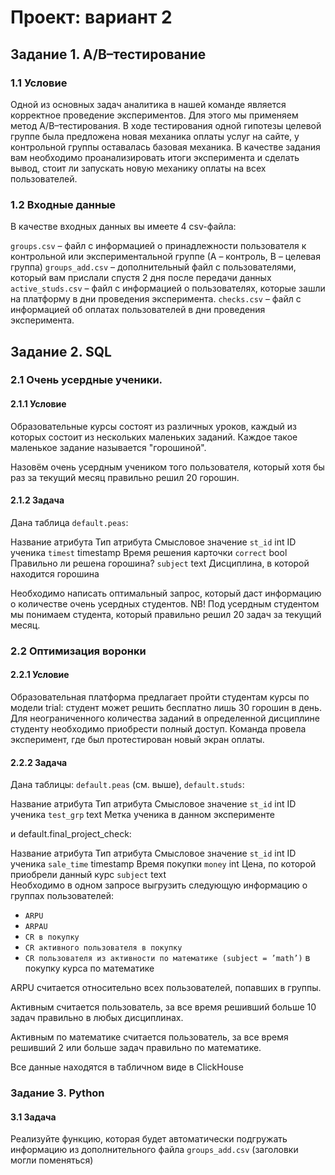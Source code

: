 # Проект: вариант 2
## Задание 1. A/B–тестирование
### 1.1 Условие

Одной из основных задач аналитика в нашей команде является корректное проведение экспериментов.
Для этого мы применяем метод A/B–тестирования.
В ходе тестирования одной гипотезы целевой группе была предложена новая механика оплаты услуг на сайте,
у контрольной группы оставалась базовая механика.
В качестве задания вам необходимо проанализировать итоги эксперимента и сделать вывод, стоит ли запускать новую механику оплаты на всех пользователей.

### 1.2 Входные данные

В качестве входных данных вы имеете 4 csv-файла:

`groups.csv` – файл с информацией о принадлежности пользователя к контрольной или экспериментальной группе (А – контроль, B – целевая группа) 
`groups_add.csv` – дополнительный файл с пользователями, который вам прислали спустя 2 дня после передачи данных
`active_studs.csv` – файл с информацией о пользователях, которые зашли на платформу в дни проведения эксперимента. 
`checks.csv` – файл с информацией об оплатах пользователей в дни проведения эксперимента.

## Задание 2. SQL
### 2.1 Очень усердные ученики.

#### 2.1.1 Условие

Образовательные курсы состоят из различных уроков, каждый из которых состоит из нескольких маленьких заданий. Каждое такое маленькое задание называется "горошиной".

Назовём очень усердным учеником того пользователя, который хотя бы раз за текущий месяц правильно решил 20 горошин.

#### 2.1.2 Задача

Дана таблица `default.peas`:

Название атрибута Тип атрибута Смысловое значение
`st_id` int ID ученика
`timest` timestamp Время решения карточки
`correct` bool Правильно ли решена горошина?
`subject` text Дисциплина, в которой находится горошина


Необходимо написать оптимальный запрос,
который даст информацию о количестве очень усердных студентов.
NB! Под усердным студентом мы понимаем студента, который правильно решил 20 задач за текущий месяц.

### 2.2 Оптимизация воронки

#### 2.2.1 Условие

Образовательная платформа предлагает пройти студентам курсы по модели trial: студент может решить бесплатно лишь 30 горошин в день.
Для неограниченного количества заданий в определенной дисциплине студенту необходимо приобрести полный доступ.
Команда провела эксперимент, где был протестирован новый экран оплаты.

#### 2.2.2 Задача

Дана таблицы: `default.peas` (см. выше), `default.studs`:

Название атрибута Тип атрибута Смысловое значение
`st_id` int  ID ученика
`test_grp` text  Метка ученика в данном эксперименте

и default.final_project_check:

Название атрибута Тип атрибута Смысловое значение
`st_id` int  ID ученика
`sale_time` timestamp Время покупки
`money` int Цена, по которой приобрели данный курс
`subject` text  
Необходимо в одном запросе выгрузить следующую информацию о группах пользователей:

- `ARPU`
- `ARPAU` 
- `CR в покупку` 
- `СR активного пользователя в покупку` 
- `CR пользователя из активности по математике (subject = ’math’)` в покупку курса по математике

ARPU считается относительно всех пользователей, попавших в группы.

Активным считается пользователь, за все время решивший больше 10 задач правильно в любых дисциплинах.

Активным по математике считается пользователь, за все время решивший 2 или больше задач правильно по математике.

Все данные находятся в табличном виде в ClickHouse

### Задание 3. Python
#### 3.1 Задача
Реализуйте функцию, которая будет автоматически подгружать информацию из дополнительного файла `groups_add.csv` (заголовки могли поменяться)